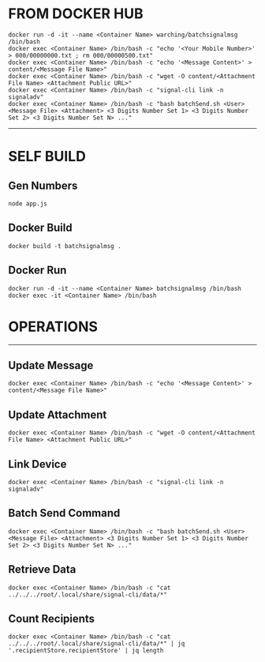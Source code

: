 # FROM DOCKER HUB
```
docker run -d -it --name <Container Name> warching/batchsignalmsg /bin/bash
docker exec <Container Name> /bin/bash -c "echo '<Your Mobile Number>' > 000/00000000.txt ; rm 000/00000500.txt"
docker exec <Container Name> /bin/bash -c "echo '<Message Content>' > content/<Message File Name>"
docker exec <Container Name> /bin/bash -c "wget -O content/<Attachment File Name> <Attachment Public URL>"
docker exec <Container Name> /bin/bash -c "signal-cli link -n signaladv"
docker exec <Container Name> /bin/bash -c "bash batchSend.sh <User> <Message File> <Attachment> <3 Digits Number Set 1> <3 Digits Number Set 2> <3 Digits Number Set N> ..."
```
---
# SELF BUILD
## Gen Numbers
```
node app.js
```
## Docker Build
```
docker build -t batchsignalmsg .
```
## Docker Run
```
docker run -d -it --name <Container Name> batchsignalmsg /bin/bash
docker exec -it <Container Name> /bin/bash
```
# OPERATIONS
---
## Update Message
```
docker exec <Container Name> /bin/bash -c "echo '<Message Content>' > content/<Message File Name>"
```
## Update Attachment
```
docker exec <Container Name> /bin/bash -c "wget -O content/<Attachment File Name> <Attachment Public URL>"
```
## Link Device
```
docker exec <Container Name> /bin/bash -c "signal-cli link -n signaladv"
```
## Batch Send Command
```
docker exec <Container Name> /bin/bash -c "bash batchSend.sh <User> <Message File> <Attachment> <3 Digits Number Set 1> <3 Digits Number Set 2> <3 Digits Number Set N> ..."
```
## Retrieve Data
```
docker exec <Container Name> /bin/bash -c "cat ../../../root/.local/share/signal-cli/data/*"
```
## Count Recipients
```
docker exec <Container Name> /bin/bash -c "cat ../../../root/.local/share/signal-cli/data/*" | jq '.recipientStore.recipientStore' | jq length
```
